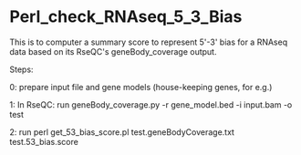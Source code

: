 # Perl_check_RNAseq_5_3_Bias
This is to computer a summary score to represent 5'-3' bias for a RNAseq data based on its RseQC's geneBody_coverage output. 

Steps:

0: prepare input file and gene models (house-keeping genes, for e.g.)

1: In RseQC: run geneBody_coverage.py -r gene_model.bed -i input.bam -o test 

2: run perl get_53_bias_score.pl test.geneBodyCoverage.txt test.53_bias.score

